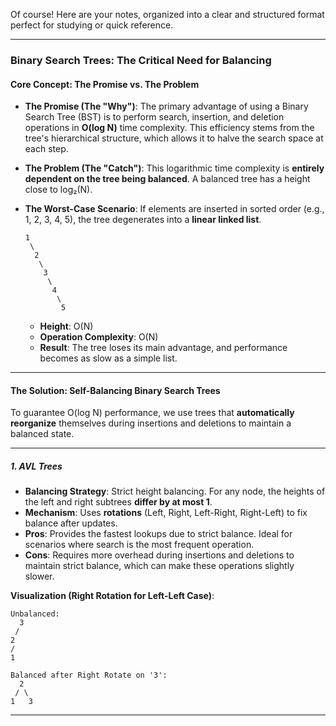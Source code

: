 Of course! Here are your notes, organized into a clear and structured format perfect for studying or quick reference.

***

### **Binary Search Trees: The Critical Need for Balancing**

#### **Core Concept: The Promise vs. The Problem**

*   **The Promise (The "Why")**: The primary advantage of using a Binary Search Tree (BST) is to perform search, insertion, and deletion operations in **O(log N)** time complexity. This efficiency stems from the tree's hierarchical structure, which allows it to halve the search space at each step.

*   **The Problem (The "Catch")**: This logarithmic time complexity is **entirely dependent on the tree being balanced**. A balanced tree has a height close to log₂(N).

*   **The Worst-Case Scenario**: If elements are inserted in sorted order (e.g., 1, 2, 3, 4, 5), the tree degenerates into a **linear linked list**.

    ```
    1
     \
      2
       \
        3
         \
          4
           \
            5
    ```
    *   **Height**: O(N)
    *   **Operation Complexity**: O(N)
    *   **Result**: The tree loses its main advantage, and performance becomes as slow as a simple list.

---

#### **The Solution: Self-Balancing Binary Search Trees**

To guarantee O(log N) performance, we use trees that **automatically reorganize** themselves during insertions and deletions to maintain a balanced state.

---

##### **1. AVL Trees**
*   **Balancing Strategy**: Strict height balancing. For any node, the heights of the left and right subtrees **differ by at most 1**.
*   **Mechanism**: Uses **rotations** (Left, Right, Left-Right, Right-Left) to fix balance after updates.
*   **Pros**: Provides the fastest lookups due to strict balance. Ideal for scenarios where search is the most frequent operation.
*   **Cons**: Requires more overhead during insertions and deletions to maintain strict balance, which can make these operations slightly slower.

**Visualization (Right Rotation for Left-Left Case)**:
```
Unbalanced:
  3
 /
2
/
1

Balanced after Right Rotate on '3':
  2
 / \
1   3
```

---
